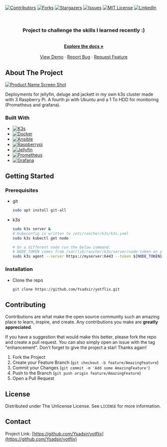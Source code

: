 

[![Contributors][contributors-shield]][contributors-url]
[![Forks][forks-shield]][forks-url]
[![Stargazers][stars-shield]][stars-url]
[![Issues][issues-shield]][issues-url]
[![MIT License][license-shield]][license-url]
[![LinkedIn][linkedin-shield]][linkedin-url]



<!-- PROJECT LOGO -->
<br />
<div align="center">
<h3 align="center">Project to challenge the skills I learned recently :)</h3>
  <p align="center">
    <br />
    <a href="https://github.com/Ysadsir/yotflix"><strong>Explore the docs »</strong></a>
    <br />
    <br />
    <a href="https://github.com/Ysadsir/yotflix">View Demo</a>
    ·
    <a href="https://github.com/Ysadsir/yotflix/issues">Report Bug</a>
    ·
    <a href="https://github.com/Ysadsir/yotflix/issues">Request Feature</a>
  </p>
</div>


<!-- ABOUT THE PROJECT -->
## About The Project

[![Product Name Screen Shot][product-screenshot]](https://cv.ygherve.online/resume.html)

Deployments for jellyfin, deluge and jackett in my own k3s cluster made with 3 Raspberry Pi. A fourth pi with Ubuntu and a 1 To HDD for monitoring (Prometheus and grafana).

### Built With

* [![K3s][K3s]][K3s-url]
* [![Docker][Docker]][Docker-url]
* [![Ansible][Ansible]][Ansible-url]
* [![Raspberrypi][Raspberrypi]][Raspberrypi-url]
* [![Jellyfin][Jellyfin]][Jellyfin-url]
* [![Prometheus][Prometheus]][Prometheus-url]
* [![Grafana][Grafana]][Grafana-url]
  
<!-- GETTING STARTED -->
## Getting Started

### Prerequisites


* git
  ```sh
  sudo apt install git-all
  ```
* k3s
  ```sh
  sudo k3s server &
  # Kubeconfig is written to /etc/rancher/k3s/k3s.yaml
  sudo k3s kubectl get node

  # On a different node run the below command. 
  # NODE_TOKEN comes from /var/lib/rancher/k3s/server/node-token on your server
  sudo k3s agent --server https://myserver:6443 --token ${NODE_TOKEN}
  ```

### Installation

* Clone the repo
   ```sh
   git clone https://github.com/Ysadsir/yotflix.git
   ```




<!-- CONTRIBUTING -->
## Contributing

Contributions are what make the open source community such an amazing place to learn, inspire, and create. Any contributions you make are **greatly appreciated**.

If you have a suggestion that would make this better, please fork the repo and create a pull request. You can also simply open an issue with the tag "enhancement".
Don't forget to give the project a star! Thanks again!

1. Fork the Project
2. Create your Feature Branch (`git checkout -b feature/AmazingFeature`)
3. Commit your Changes (`git commit -m 'Add some AmazingFeature'`)
4. Push to the Branch (`git push origin feature/AmazingFeature`)
5. Open a Pull Request


<!-- LICENSE -->
## License

Distributed under The Unlicense License. See `LICENSE` for more information.


<!-- CONTACT -->
## Contact

Project Link: [https://github.com/Ysadsir/yotflix](https://github.com/Ysadsir/yotflix)





<!-- MARKDOWN LINKS & IMAGES -->
<!-- https://www.markdownguide.org/basic-syntax/#reference-style-links -->
[contributors-shield]: https://img.shields.io/github/contributors/Ysadsir/yotflix.svg?style=for-the-badge
[contributors-url]: https://github.com/Ysadsir/yotflix/graphs/contributors
[forks-shield]: https://img.shields.io/github/forks/Ysadsir/yotflix.svg?style=for-the-badge
[forks-url]: https://github.com/Ysadsir/yotflix/network/members
[stars-shield]: https://img.shields.io/github/stars/Ysadsir/yotflix.svg?style=for-the-badge
[stars-url]: https://github.com/Ysadsir/yotflix/stargazers
[issues-shield]: https://img.shields.io/github/issues/Ysadsir/yotflix.svg?style=for-the-badge
[issues-url]: https://github.com/Ysadsir/yotflix/issues
[license-shield]: https://img.shields.io/github/license/Ysadsir/yotflix.svg?style=for-the-badge
[license-url]: https://github.com/Ysadsir/yotflix/blob/master/LICENSE.txt
[linkedin-shield]: https://img.shields.io/badge/-LinkedIn-black.svg?style=for-the-badge&logo=linkedin&colorB=555
[linkedin-url]: https://linkedin.com/in/yves-guillaume-herve
[product-screenshot]: images/screenshot.png

[K3s]: https://img.shields.io/badge/k3s-FFFFFF?style=for-the-badge&logo=k3s&logoColor=FFC61C
[K3s-url]: https://k3s.io/
[Docker]: https://img.shields.io/badge/docker-FFFFFF?style=for-the-badge&logo=docker&logoColor=2496ED
[Docker-url]: https://www.docker.com/
[Ansible]: https://img.shields.io/badge/ansible-EE0000?style=for-the-badge&logo=ansible&logoColor=FFFFFF
[Ansible-url]: https://www.ansible.com/
[Raspberrypi]: https://img.shields.io/badge/raspberrypi-FFFFFF?style=for-the-badge&logo=raspberrypi&logoColor=A22846
[Raspberrypi-url]: https://www.raspberrypi.com/
[Jellyfin]: https://img.shields.io/badge/jellyfin-000000?style=for-the-badge&logo=jellyfin&logoColor=00A4DC
[Jellyfin-url]: https://jellyfin.org/
[Prometheus]: https://img.shields.io/badge/prometheus-E6522C?style=for-the-badge&logo=prometheus&logoColor=FFFFFF
[Prometheus-url]: https://prometheus.io/
[Grafana]: https://img.shields.io/badge/grafana-000000?style=for-the-badge&logo=grafana&logoColor=F46800
[Grafana-url]: https://grafana.com/
  
